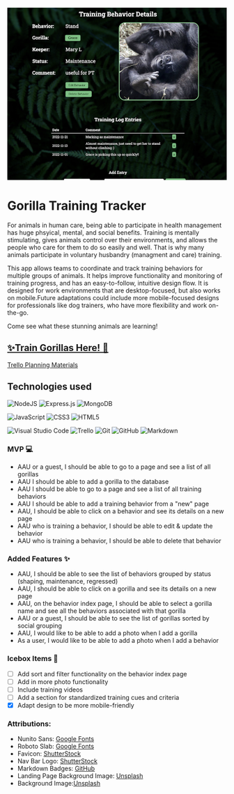 ![App screenshot gorilla training page](./public/assets/screenshot.png)

# Gorilla Training Tracker

For animals in human care, being able to participate in health management has huge phsyical, mental, and social benefits. Training is mentally stimulating, gives animals control over their environments, and allows the people who care for them to do so easily and well. That is why many animals participate in voluntary husbandry (managment and care) training.

This app allows teams to coordinate and track training behaviors for multiple groups of animals. It helps improve functionality and monitoring of training progress, and has an easy-to-follow, intuitive design flow. It is designed for work environments that are desktop-focused, but also works on mobile.Future adaptations could include more mobile-focused designs for professionals like dog trainers, who have more flexibility and work on-the-go.

Come see what these stunning animals are learning!

## [✨Train Gorillas Here! 🦍](https://gorilla-training-tracker.fly.dev/)

[Trello Planning Materials](https://trello.com/b/PANVRNWF/ml-training-app)

## Technologies used
![NodeJS](https://img.shields.io/badge/node.js-6DA55F?style=for-the-badge&logo=node.js&logoColor=white)
![Express.js](https://img.shields.io/badge/express.js-%23404d59.svg?style=for-the-badge&logo=express&logoColor=%2361DAFB)
![MongoDB](https://img.shields.io/badge/MongoDB-%234ea94b.svg?style=for-the-badge&logo=mongodb&logoColor=white)

![JavaScript](https://img.shields.io/badge/javascript-%23323330.svg?style=for-the-badge&logo=javascript&logoColor=%23F7DF1E)
![CSS3](https://img.shields.io/badge/css3-%231572B6.svg?style=for-the-badge&logo=css3&logoColor=white)
![HTML5](https://img.shields.io/badge/html5-%23E34F26.svg?style=for-the-badge&logo=html5&logoColor=white)

![Visual Studio Code](https://img.shields.io/badge/Visual%20Studio%20Code-0078d7.svg?style=for-the-badge&logo=visual-studio-code&logoColor=white)
![Trello](https://img.shields.io/badge/Trello-%23026AA7.svg?style=for-the-badge&logo=Trello&logoColor=white)
![Git](https://img.shields.io/badge/git-%23F05033.svg?style=for-the-badge&logo=git&logoColor=white)
![GitHub](https://img.shields.io/badge/github-%23121011.svg?style=for-the-badge&logo=github&logoColor=white)
![Markdown](https://img.shields.io/badge/markdown-%23000000.svg?style=for-the-badge&logo=markdown&logoColor=white)

### MVP 💻
* AAU or a guest, I should be able to go to a page and see a list of all gorillas
* AAU I should be able to add a gorilla to the database
* AAU I should be able to go to a page and see a list of all training behaviors
* AAU I should be able to add a training behavior from a "new" page
* AAU, I should be able to click on a behavior and see its details on a new page
* AAU who is training a behavior, I should be able to edit & update the behavior
* AAU who is training a behavior, I should be able to delete that behavior

### Added Features ✨
* AAU, I should be able to see the list of behaviors grouped by status (shaping, maintenance, regressed)
* AAU, I should be able to click on a gorilla and see its details on a new page
* AAU, on the behavior index page, I should be able to select a gorilla name and see all the behaviors associated with that gorilla
* AAU or a guest, I should be able to see the list of gorillas sorted by social grouping
* AAU, I would like to be able to add a photo when I add a gorilla
* As a user, I would like to be able to add a photo when I add a behavior

### Icebox Items 🧊 
- [ ] Add sort and filter functionality on the behavior index page
- [ ] Add in more photo functionality
- [ ] Include training videos
- [ ] Add a section for standardized training cues and criteria
- [x] Adapt design to be more mobile-friendly

### Attributions:
* Nunito Sans: [Google Fonts](https://fonts.google.com/specimen/Nunito+Sans?query=nunito+sans)
* Roboto Slab: [Google Fonts](https://fonts.google.com/specimen/Roboto+Slab?query=roboto+slab)
* Favicon: [ShutterStock](https://www.shutterstock.com/image-vector/head-gorilla-silhouette-symbol-illustration-isolated-1609863988)
* Nav Bar Logo: [ShutterStock](https://www.shutterstock.com/image-vector/gorilla-logo-design-icon-vector-illustration-1502595530)
* Markdown Badges: [GitHub](https://github.com/Ileriayo/markdown-badges)
* Landing Page Background Image: [Unsplash](https://unsplash.com/photos/abDPQtcEtUQ)
* Background Image:[Unsplash](https://unsplash.com/photos/hnysCJrPpkc)

